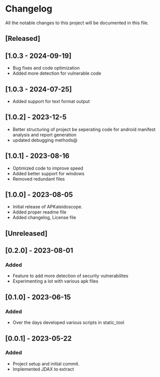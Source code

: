 # Changelog

All the notable changes to this project will be documented in this file.

## [Released]

## [1.0.3 - 2024-09-19]
- Bug fixes and code optimization
- Added more detection for vulnerable code

## [1.0.3 - 2024-07-25]
- Added support for text format output

## [1.0.2] - 2023-12-5
- Better structuring of project be seperating code for android manifest analysis and report generation
- updated debugging methods@

## [1.0.1] - 2023-08-16
- Optimized code to improve speed
- Added better support for windows
- Removed redundant files

## [1.0.0] - 2023-08-05
- Initial release of APKaleidoscope.
- Added proper readme file
- Added changelog, License file


## [Unreleased]

## [0.2.0] - 2023-08-01
### Added
- Feature to add more detection of security vulnerabilites
- Experimenting a lot with various apk files

## [0.1.0] - 2023-06-15
### Added
- Over the days developed various scripts in static_tool

## [0.0.1] - 2023-05-22
### Added
- Project setup and initial commit.
- Implemented JDAX to extract 
